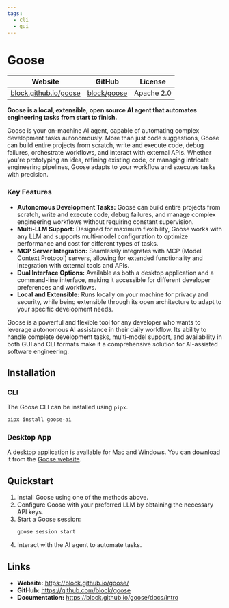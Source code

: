 ```yaml
---
tags:
  - cli
  - gui
---
```


# Goose

| Website | GitHub | License |
| --- | --- | --- |
| [block.github.io/goose](https://block.github.io/goose/) | [block/goose](https://github.com/block/goose) | Apache 2.0 |

**Goose is a local, extensible, open source AI agent that automates engineering tasks from start to finish.**

Goose is your on-machine AI agent, capable of automating complex development tasks autonomously. More than just code suggestions, Goose can build entire projects from scratch, write and execute code, debug failures, orchestrate workflows, and interact with external APIs. Whether you're prototyping an idea, refining existing code, or managing intricate engineering pipelines, Goose adapts to your workflow and executes tasks with precision.

### Key Features

*   **Autonomous Development Tasks:** Goose can build entire projects from scratch, write and execute code, debug failures, and manage complex engineering workflows without requiring constant supervision.
*   **Multi-LLM Support:** Designed for maximum flexibility, Goose works with any LLM and supports multi-model configuration to optimize performance and cost for different types of tasks.
*   **MCP Server Integration:** Seamlessly integrates with MCP (Model Context Protocol) servers, allowing for extended functionality and integration with external tools and APIs.
*   **Dual Interface Options:** Available as both a desktop application and a command-line interface, making it accessible for different developer preferences and workflows.
*   **Local and Extensible:** Runs locally on your machine for privacy and security, while being extensible through its open architecture to adapt to your specific development needs.

Goose is a powerful and flexible tool for any developer who wants to leverage autonomous AI assistance in their daily workflow. Its ability to handle complete development tasks, multi-model support, and availability in both GUI and CLI formats make it a comprehensive solution for AI-assisted software engineering.

## Installation

### CLI

The Goose CLI can be installed using `pipx`.

```bash
pipx install goose-ai
```

### Desktop App

A desktop application is available for Mac and Windows. You can download it from the [Goose website](https://block.github.io/goose/docs/install).

## Quickstart

1.  Install Goose using one of the methods above.
2.  Configure Goose with your preferred LLM by obtaining the necessary API keys.
3.  Start a Goose session:
    ```bash
    goose session start
    ```
4.  Interact with the AI agent to automate tasks.

## Links

*   **Website:** https://block.github.io/goose/
*   **GitHub:** https://github.com/block/goose
*   **Documentation:** https://block.github.io/goose/docs/intro
